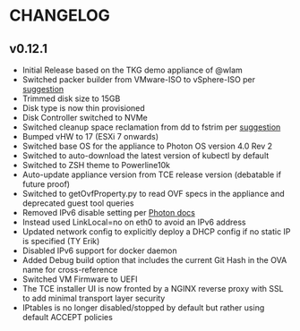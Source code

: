 # CHANGELOG

## v0.12.1
- Initial Release based on the TKG demo appliance of @wlam
- Switched packer builder from VMware-ISO to vSphere-ISO per [suggestion](https://discuss.hashicorp.com/t/vmware-iso-vsphere-iso-with-questions/29851/2)
- Trimmed disk size to 15GB
- Disk type is now thin provisioned
- Disk Controller switched to NVMe
- Switched cleanup space reclamation from dd to fstrim per [suggestion](https://ext4.wiki.kernel.org/index.php/Ext4_VM_Images)
- Bumped vHW to 17 (ESXi 7 onwards)
- Switched base OS for the appliance to Photon OS version 4.0 Rev 2
- Switched to auto-download the latest version of kubectl by default
- Switched to ZSH theme to Powerline10k
- Auto-update appliance version from TCE release version (debatable if future proof)
- Switched to getOvfProperty.py to read OVF specs in the appliance and deprecated guest tool queries
- Removed IPv6 disable setting per [Photon docs](https://vmware.github.io/photon/docs/troubleshooting-guide/photon-os-general-troubleshooting/network-configuration/)
- Instead used LinkLocal=no on eth0 to avoid an IPv6 address
- Updated network config to explicitly deploy a DHCP config if no static IP is specified (TY Erik)
- Disabled IPv6 support for docker daemon
- Added Debug build option that includes the current Git Hash in the OVA name for cross-reference
- Switched VM Firmware to UEFI
- The TCE installer UI is now fronted by a NGINX reverse proxy with SSL to add minimal transport layer security
- IPtables is no longer disabled/stopped by default but rather using default ACCEPT policies